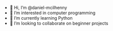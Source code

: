 - 👋 Hi, I’m @daniel-mcilhenny
- 👀 I’m interested in computer programming
- 🌱 I’m currently learning Python
- 💞️ I’m looking to collaborate on beginner projects

<!---
daniel-mcilhenny/daniel-mcilhenny is a ✨ special ✨ repository because its `README.md` (this file) appears on your GitHub profile.
You can click the Preview link to take a look at your changes.
--->
